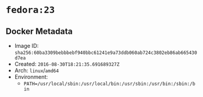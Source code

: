 # `fedora:23`

## Docker Metadata

- Image ID: `sha256:60ba3309bebbbebf940bbc61241e9a73ddb060ab724c3802eb86ab665430d7ea`
- Created: `2016-08-30T18:21:35.691689327Z`
- Arch: `linux`/`amd64`
- Environment:
  - `PATH=/usr/local/sbin:/usr/local/bin:/usr/sbin:/usr/bin:/sbin:/bin`
